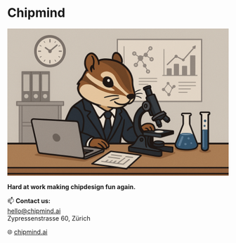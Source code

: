 # Chipmind

[![Chipmind Research](images/research_raw.png)](https://chipmind.ai)

**Hard at work making chipdesign fun again.**

📫 **Contact us:**  
hello@chipmind.ai  
Zypressenstrasse 60, Zürich

🌐 [chipmind.ai](https://chipmind.ai)
